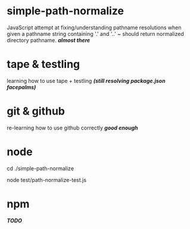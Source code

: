 ﻿simple-path-normalize
=====================

JavaScript attempt at fixing/understanding pathname resolutions when given a 
pathname string containing '.' and '..' ~ should return normalized directory 
pathname. ___almost there___

tape & testling
===============

learning how to use tape + testling ___(still resolving package.json facepalms)___

git & github
============

re-learning how to use github correctly ___good enough___

node
====

  cd ./simple-path-normalize
  
  node test/path-normalize-test.js
  
npm
============

___TODO___